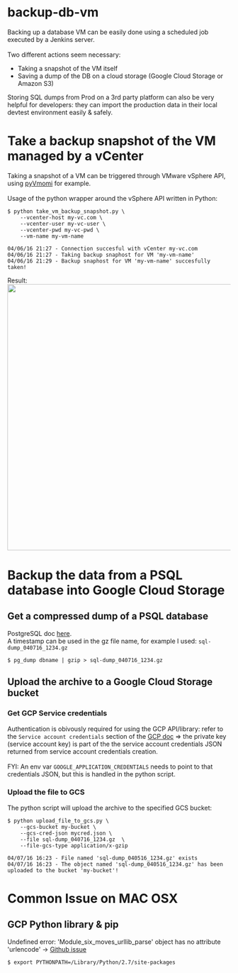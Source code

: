 # backup-db-vm
Backing up a database VM can be easily done using a scheduled job executed by a Jenkins server.
<br>
<br>
Two different actions seem necessary:
* Taking a snapshot of the VM itself
* Saving a dump of the DB on a cloud storage (Google Cloud Storage or Amazon S3)

Storing SQL dumps from Prod on a 3rd party platform can also be very helpful for developers: they can import the production data in their local devtest environment easily & safely.

# Take a backup snapshot of the VM managed by a vCenter
Taking a snapshot of a VM can be triggered through VMware vSphere API, using [pyVmomi](https://github.com/vmware/pyvmomi) for example.
<br>
<br>
Usage of the python wrapper around the vSphere API written in Python:
````
$ python take_vm_backup_snapshot.py \
    --vcenter-host my-vc.com \
    --vcenter-user my-vc-user \
    --vcenter-pwd my-vc-pwd \
    --vm-name my-vm-name
    
04/06/16 21:27 - Connection succesful with vCenter my-vc.com
04/06/16 21:27 - Taking backup snaphost for VM 'my-vm-name'
04/06/16 21:29 - Backup snaphost for VM 'my-vm-name' succesfully taken!
````
Result:
<br><img src="https://github.com/craimbert/backup-db-vm/blob/master/list_backup_snapshots_vcenter.png" width="600" >


# Backup the data from a PSQL database into Google Cloud Storage
## Get a compressed dump of a PSQL database
PostgreSQL doc [here](http://www.postgresql.org/docs/9.1/static/backup-dump.html).<br>
A timestamp can be used in the gz file name, for example I used: `sql-dump_040716_1234.gz`
````
$ pg_dump dbname | gzip > sql-dump_040716_1234.gz
````
## Upload the archive to a Google Cloud Storage bucket

### Get GCP Service credentials
Authentication is obivously required for using the GCP API/library: refer to the `Service account credentials` section of the [GCP doc](https://cloud.google.com/storage/docs/authentication?hl=en#service_accounts) => the private key (service account key) is part of the the service account credentials JSON returned from service account credentials creation.
<br>
<br>
FYI: An env var `GOOGLE_APPLICATION_CREDENTIALS` needs to point to that credentials JSON, but this is handled in the python script.

### Upload the file to GCS
The python script will upload the archive to the specified GCS bucket:
````
$ python upload_file_to_gcs.py \
    --gcs-bucket my-bucket \
    --gcs-cred-json mycred.json \
    --file sql-dump_040716_1234.gz  \
    --file-gcs-type application/x-gzip
    
04/07/16 16:23 - File named 'sql-dump_040516_1234.gz' exists
04/07/16 16:23 - The object named 'sql-dump_040516_1234.gz' has been uploaded to the bucket 'my-bucket'!
````
# Common Issue on MAC OSX
## GCP Python library & pip
Undefined error: 'Module_six_moves_urllib_parse' object has no attribute 'urlencode' -> [Github issue](https://github.com/google/google-api-python-client/issues/100)
````
$ export PYTHONPATH=/Library/Python/2.7/site-packages
````
